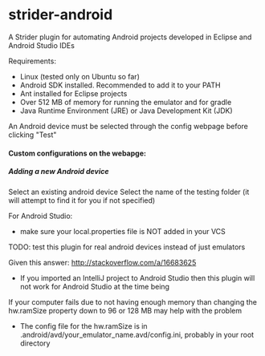 # strider-android

A Strider plugin for automating Android projects developed in Eclipse and Android Studio IDEs

Requirements:
*  Linux (tested only on Ubuntu so far)
*  Android SDK installed. Recommended to add it to your PATH
*  Ant installed for Eclipse projects
*  Over 512 MB of memory for running the emulator and for gradle
*  Java Runtime Environment (JRE) or Java Development Kit (JDK)


An Android device must be selected through the config webpage before clicking "Test"

#### Custom configurations on the webapge:

##### Adding a new Android device
Select an existing android device
Select the name of the testing folder (it will attempt to find it for you if not specified)

For Android Studio:
*  make sure your local.properties file is NOT added in your VCS

TODO: test this plugin for real android devices instead of just emulators

Given this answer: http://stackoverflow.com/a/16683625
*  If you imported an IntelliJ project to Android Studio then this plugin will not work for Android Studio at the time being

If your computer fails due to not having enough memory than changing the hw.ramSize property down to 96 or 128 MB may help with the problem
*  The config file for the hw.ramSize is in .android/avd/your_emulator_name.avd/config.ini, probably in your root directory